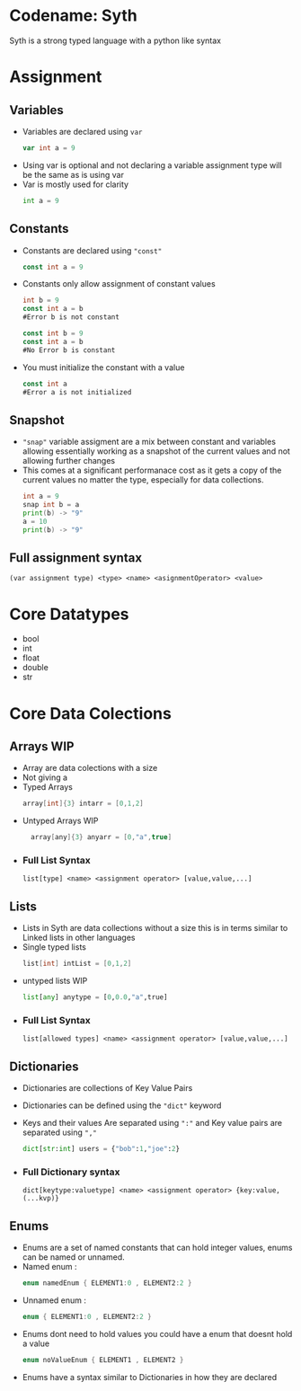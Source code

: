 # Codename: Syth
Syth is a strong typed language with a python like syntax
# Assignment
## Variables
- Variables are declared using `var`
    ```go
    var int a = 9
    ```
- Using var is optional and not declaring a variable assignment type will be the same as is using var
- Var is mostly used for clarity
    ```py
    int a = 9
    ```
## Constants
- Constants are declared using `"const"`
    ```go
    const int a = 9
    ```
- Constants only allow assignment of constant values
    ```go
    int b = 9
    const int a = b
    #Error b is not constant
    ```
    ```go
    const int b = 9
    const int a = b
    #No Error b is constant
    ```
- You must initialize the constant with a value
    ``` go
    const int a
    #Error a is not initialized 
    ```
## Snapshot
- `"snap"` variable assigment are a mix between constant and variables allowing essentially working as a snapshot of the current values and not allowing further changes
- This comes at a significant performanace cost as it gets a copy of the current values no matter the type, especially for data collections.
    ```go
    int a = 9
    snap int b = a
    print(b) -> "9"
    a = 10
    print(b) -> "9"
    ```


## Full assignment syntax
```
(var assignment type) <type> <name> <asignmentOperator> <value>
```
# Core Datatypes
- bool
- int
- float
- double
- str
# Core Data Colections
## Arrays WIP
- Array are data colections with a size
- Not giving a 
- Typed Arrays
    ```cs
    array[int]{3} intarr = [0,1,2]
    ```
- Untyped Arrays WIP
  ```cs
    array[any]{3} anyarr = [0,"a",true]
  ```
- ### Full List Syntax 
    ```
    list[type] <name> <assignment operator> [value,value,...]
    ```
## Lists
- Lists in Syth are data collections without a size this is in terms similar to Linked lists in other languages
- Single typed lists
    ```cs
    list[int] intList = [0,1,2]
    ```
- untyped lists WIP
    ```py
    list[any] anytype = [0,0.0,"a",true]
    ```
- ### Full List Syntax 
    ```
    list[allowed types] <name> <assignment operator> [value,value,...]
    ```
## Dictionaries
- Dictionaries are collections of Key Value Pairs
- Dictionaries can be defined using the `"dict"` keyword

- Keys and their values Are separated using `":"` and Key value pairs are separated using `","`
   ```py
   dict[str:int] users = {"bob":1,"joe":2}
   ```

- ### Full Dictionary syntax
    ```
    dict[keytype:valuetype] <name> <assignment operator> {key:value,(...kvp)}
    ```
## Enums
- Enums are a set of named constants that can hold integer values, enums can be named or unnamed.
- Named enum :
  ```cs
  enum namedEnum { ELEMENT1:0 , ELEMENT2:2 }
  ```
- Unnamed enum :
  ```cs
  enum { ELEMENT1:0 , ELEMENT2:2 }
  ```
- Enums dont need to hold values you could have a enum that doesnt hold a value
  ```cs
  enum noValueEnum { ELEMENT1 , ELEMENT2 }
  ```
- Enums have a syntax similar to Dictionaries in how they are declared